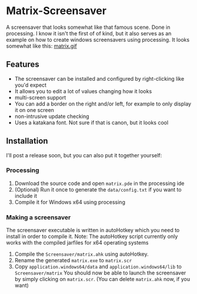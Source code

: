 # Matrix-Screensaver
A screensaver that looks somewhat like that famous scene. Done in processing. I know it isn't the first of of kind, but it also serves as an example on how to create windows screensavers using processing. It looks somewhat like this: [matrix.gif](https://s2.imagebanana.com/file/180602/21sp0XTE.gif)
## Features
* The screensaver can be installed and configured by right-clicking like you'd expect
* It allows you to edit a lot of values changing how it looks
* multi-screen support
* You can add a border on the right and/or left, for example to only display it on one screen
* non-intrusive update checking
* Uses a katakana font. Not sure if that is canon, but it looks cool
## Installation
I'll post a release soon, but you can also put it together yourself:
### Processing
1. Download the source code and open `matrix.pde` in the processing ide
2. (Optional) Run it once to generate the `data/config.txt` if you want to include it
3. Compile it for Windows x64 using processing
### Making a screensaver
The screensaver executable is written in autoHotkey which you need to install in order to compile it.
Note: The autoHotkey script currently only works with the compiled jarfiles for x64 operating systems
1. Compile the `Screensaver/matrix.ahk` using autoHotkey.
2. Rename the generated `matrix.exe` to `matrix.scr`
3. Copy `application.windows64/data` and `application.windows64/lib` to `Screensaver/matrix`
You should now be able to launch the screensaver by simply clicking on `matrix.scr`. (You can delete `matrix.ahk` now, if you want)
